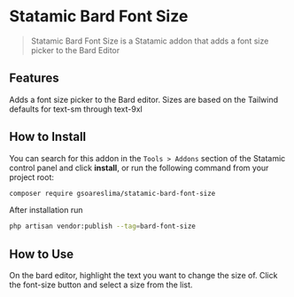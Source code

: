 # Statamic Bard Font Size

> Statamic Bard Font Size is a Statamic addon that adds a font size picker to the Bard Editor

## Features

Adds a font size picker to the Bard editor.  Sizes are based on the Tailwind defaults for text-sm through text-9xl

## How to Install

You can search for this addon in the `Tools > Addons` section of the Statamic control panel and click **install**, or run the following command from your project root:

``` bash
composer require gsoareslima/statamic-bard-font-size
```

After installation run

``` bash
php artisan vendor:publish --tag=bard-font-size
```

## How to Use

On the bard editor, highlight the text you want to change the size of.  Click the font-size button and select a size from the list.
